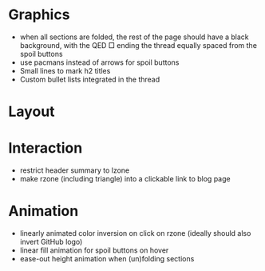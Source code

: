 # Graphics

- when all sections are folded, the rest of the page should have a black
  background, with the QED □ ending the thread equally spaced from the spoil
  buttons
- use pacmans instead of arrows for spoil buttons
- Small lines to mark h2 titles
- Custom bullet lists integrated in the thread

# Layout

# Interaction

- restrict header summary to lzone
- make rzone (including triangle) into a clickable link to blog page

# Animation

- linearly animated color inversion on click on rzone (ideally should also
  invert GitHub logo)
- linear fill animation for spoil buttons on hover
- ease-out height animation when (un)folding sections
